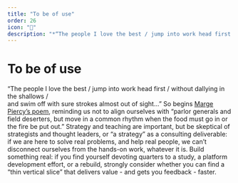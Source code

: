 ```yaml
---
title: "To be of use"
order: 26
icon: "💪"
description: "*“The people I love the best / jump into work head first / without dallying in the shallows / and swim off with sure strokes almost out of sight...”* So begins [Marge Piercy’s poem](https://www.poetryfoundation.org/poems/57673/to-be-of-use), reminding us not to align ourselves with *“parlor generals and field deserters, but move in a common rhythm when the food must go in or the fire be put out.”* Strategy and teaching are important, but be skeptical of strategists and thought leaders, or “a strategy” as a consulting deliverable: if we are here to solve real problems, and help real people, we can’t disconnect ourselves from the hands-on work, whatever it is. Build something real: if you find yourself devoting quarters to a study, a platform development effort, or a rebuild, strongly consider whether you can find a “thin vertical slice” that delivers value - and gets you feedback - faster."
---
```


# To be of use

“The people I love the best / jump into work head first / without dallying in the shallows /  
and swim off with sure strokes almost out of sight…” So begins [Marge Piercy’s poem](https://www.poetryfoundation.org/poems/57673/to-be-of-use), reminding us not to align ourselves with “parlor generals and field deserters, but move in a common rhythm when the food must go in or the fire be put out.” Strategy and teaching are important, but be skeptical of strategists and thought leaders, or “a strategy” as a consulting deliverable: if we are here to solve real problems, and help real people, we can’t disconnect ourselves from the hands-on work, whatever it is. Build something real: if you find yourself devoting quarters to a study, a platform development effort, or a rebuild, strongly consider whether you can find a “thin vertical slice” that delivers value - and gets you feedback - faster.